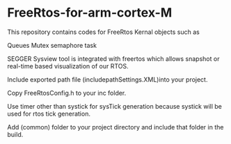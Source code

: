 # FreeRtos-for-arm-cortex-M

This repository contains codes for FreeRtos Kernal objects such as

Queues
Mutex
semaphore
task 

SEGGER Sysview tool is integrated with freertos which allows snapshot or real-time based visualization of our RTOS.

Include exported path file (includepathSettings.XML)into your project.

Copy FreeRtosConfig.h to your inc folder.

Use timer other than systick for sysTick generation because systick will be used for rtos tick generation.

Add  (common) folder to your project directory and include that folder in the build.
